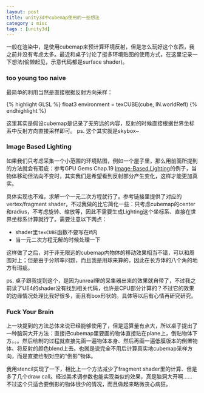 ```yaml
---
layout: post
title: unity3d中cubemap使用的一些想法
category : misc
tags : [unity3d]
---
```


一般在渲染中，是使用cubemap来预计算环境反射，但是怎么玩好这个东西，我之前并没有考虑太多。最近和桌子讨论了挺多环境贴图的使用方式，在这里记录一下想法(偷懒起见，示意代码都是surface shader)。

### too young too naive

最简单的利用当然是直接根据反射方向采样：

{% highlight GLSL %}
float3 environment = texCUBE(cube, IN.worldRefl)
{% endhighlight %}

这里其实是假设cubemap是记录了无穷远的内容，反射的时候直接根据世界坐标系中反射方向直接采样即可。
ps. 这个其实就是skybox~

### Image Based Lighting

如果我们只考虑采集一个小范围的环境贴图，例如一个屋子里，那么用前面所提到的方法就会有瑕疵：参考GPU Gems Chap.19 [Image-Based Lighting](http://http.developer.nvidia.com/GPUGems/gpugems_ch19.html)的例子，当物体移动但法向不变时，其实我们是希望看到反射部分产生变化，这样才能更加真实。

具体实现也不难，求解一个一元二次方程就行了。参考链接里提供了对应的vertex/fragment shader，不过我做的比它简化一些：只考虑cubemap的center和radius，不考虑旋转、缩放等，因此不需要生成Lighting这个坐标系、直接在世界坐标系计算就行了。需要注意以下两点：

- shader里`texCUBE`函数不要写在if内
- 当一元二次方程无解的时候处理一下

这样做了之后，对于非无限远的cubemap内物体的移动效果相当不错，可以和周围对上；但是由于分辨率问题，而且我是用球来算的，因此在长方体的八个角的地方有瑕疵。

ps. 桌子跟我提到这个，是因为unreal里的采集器出来的效果就自带了，不过我之前读了UE4的shader没有找到相关代码，也许是CPU部分计算的？不过它的效果的边缘情况处理比我好很多，而且有box形状的。具体等以后有心情再研究研究。

### Fuck Your Brain

上一块提到的方法总体来说已经能够使用了，但是运算量有点大，所以桌子提出了一种脑洞大开方法：直接把cubemap里要画的物体直接贴在plane上，倒贴物体下方。。。然后绘制的过程就直接先画一遍物体本身、然后再画一遍低膜版本的倒置物体、将反射的颜色blend上去。也就是说完全不用后计算真实地cubemap采样方向，而是直接绘制对应的“倒影”物体。

我用stencil实现了一下，相比上一个方法减少了fragment shader里的计算、但是多了几个draw call。经过美术调参数也能实现类似的效果，真是脑洞大开啊……不过这个只适合要倒影的物体很少的情况，而且做起来略微丧心病狂。